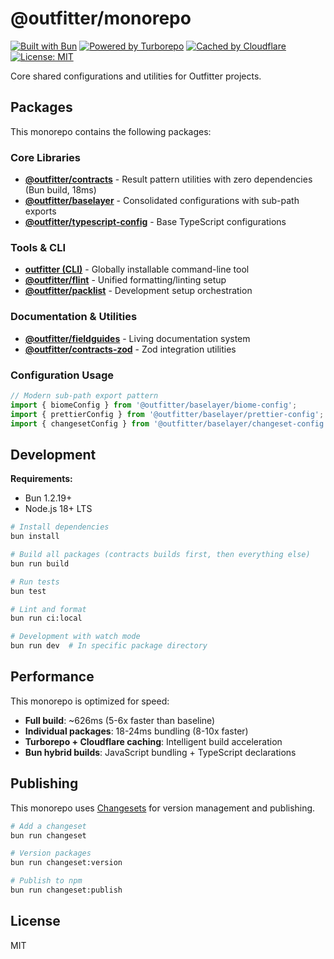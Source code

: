 # @outfitter/monorepo

[![Built with Bun](https://img.shields.io/badge/Built%20with-Bun-pink?logo=bun)](https://bun.sh)
[![Powered by Turborepo](https://img.shields.io/badge/Powered%20by-Turborepo-blue?logo=turborepo)](https://turbo.build/repo)
[![Cached by Cloudflare](https://img.shields.io/badge/Cached%20by-Cloudflare-orange?logo=cloudflare)](https://workers.cloudflare.com)
[![License: MIT](https://img.shields.io/badge/License-MIT-green.svg)](https://opensource.org/licenses/MIT)

Core shared configurations and utilities for Outfitter projects.

## Packages

This monorepo contains the following packages:

### Core Libraries

- **[@outfitter/contracts](./packages/contracts/typescript)** - Result pattern utilities with zero dependencies (Bun build, 18ms)
- **[@outfitter/baselayer](./packages/baselayer)** - Consolidated configurations with sub-path exports
- **[@outfitter/typescript-config](./packages/typescript-config)** - Base TypeScript configurations

### Tools & CLI

- **[outfitter (CLI)](./packages/cli)** - Globally installable command-line tool
- **[@outfitter/flint](./packages/flint)** - Unified formatting/linting setup
- **[@outfitter/packlist](./packages/packlist)** - Development setup orchestration

### Documentation & Utilities

- **[@outfitter/fieldguides](./packages/fieldguides)** - Living documentation system
- **[@outfitter/contracts-zod](./packages/contracts-zod)** - Zod integration utilities

### Configuration Usage

```typescript
// Modern sub-path export pattern
import { biomeConfig } from '@outfitter/baselayer/biome-config';
import { prettierConfig } from '@outfitter/baselayer/prettier-config';
import { changesetConfig } from '@outfitter/baselayer/changeset-config';
```

## Development

**Requirements:**

- Bun 1.2.19+
- Node.js 18+ LTS

```bash
# Install dependencies
bun install

# Build all packages (contracts builds first, then everything else)
bun run build

# Run tests
bun test

# Lint and format
bun run ci:local

# Development with watch mode
bun run dev  # In specific package directory
```

## Performance

This monorepo is optimized for speed:

- **Full build**: ~626ms (5-6x faster than baseline)
- **Individual packages**: 18-24ms bundling (8-10x faster)
- **Turborepo + Cloudflare caching**: Intelligent build acceleration
- **Bun hybrid builds**: JavaScript bundling + TypeScript declarations

## Publishing

This monorepo uses [Changesets](https://github.com/changesets/changesets) for version management and publishing.

```bash
# Add a changeset
bun run changeset

# Version packages
bun run changeset:version

# Publish to npm
bun run changeset:publish
```

## License

MIT
